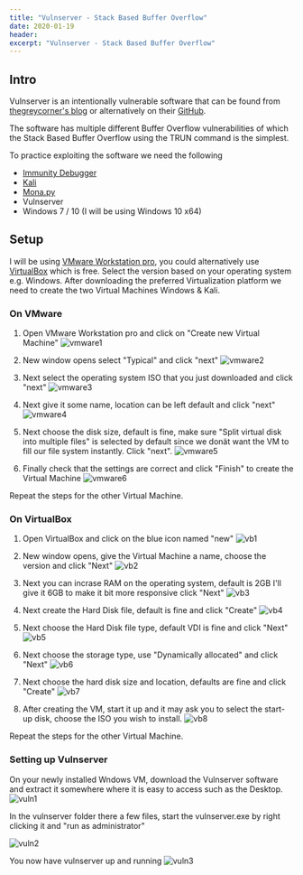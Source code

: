 ```yaml
---
title: "Vulnserver - Stack Based Buffer Overflow"
date: 2020-01-19 
header:  
excerpt: "Vulnserver - Stack Based Buffer Overflow"
---
```


##  Intro

Vulnserver is an intentionally vulnerable software that can be found from [thegreycorner's blog](http://www.thegreycorner.com/p/vulnserver.html) or alternatively on their [GitHub](https://github.com/stephenbradshaw/vulnserver).

The software has multiple different Buffer Overflow vulnerabilities of which the Stack Based Buffer Overflow using the TRUN command is the simplest.

To practice exploiting the software we need the following
* [Immunity Debugger](https://www.immunityinc.com/products/debugger/)
* [Kali](https://www.offensive-security.com/kali-linux-vm-vmware-virtualbox-image-download/)
* [Mona.py](https://github.com/corelan/mona)
* Vulnserver
* Windows 7 / 10 (I will be using Windows 10 x64)

## Setup

I will be using [VMware Workstation pro](https://my.vmware.com/en/web/vmware/info/slug/desktop_end_user_computing/vmware_workstation_pro/15_0), you could alternatively use [VirtualBox](https://www.virtualbox.org/wiki/Downloads) which is free. Select the version  based on your operating system e.g. Windows.
After downloading the preferred Virtualization platform we need to create the two Virtual Machines Windows & Kali.

### On VMware

1. Open VMware Workstation pro and click on "Create new Virtual Machine"
![vmware1](/images/vulnserver/stack/vmware1.PNG)

2. New window opens select "Typical" and click "next"
![vmware2](/images/vulnserver/stack/vmware2.PNG)

3. Next select the operating system ISO that you just downloaded and click "next"
![vmware3](/images/vulnserver/stack/vmware3.PNG)

4. Next give it some name, location can be left default and click "next"
![vmware4](/images/vulnserver/stack/vmware4.PNG)

5. Next choose the disk size, default is fine, make sure "Split virtual disk into multiple files" is selected by default since we donät want the VM to fill our file system instantly. Click "next".
![vmware5](/images/vulnserver/stack/vmware5.PNG)

6. Finally check that the settings are correct and click "Finish" to create the Virtual Machine
![vmware6](/images/vulnserver/stack/vmware6.PNG)

Repeat the steps for the other Virtual Machine.
### On VirtualBox

1. Open VirtualBox and click on the blue icon named "new"
![vb1](/images/vulnserver/stack/vb1.PNG)

2. New window opens, give the Virtual Machine a name, choose the version and click "Next"
![vb2](/images/vulnserver/stack/vb2.PNG)

3. Next you can incrase RAM on the operating system, default is 2GB I'll give it 6GB to make it bit more responsive click "Next"
![vb3](/images/vulnserver/stack/vb3.PNG)

4. Next create the Hard Disk file, default is fine and click "Create"
![vb4](/images/vulnserver/stack/vb4.PNG)

5. Next choose the Hard Disk file type, default VDI is fine and click "Next"
![vb5](/images/vulnserver/stack/vb5.PNG)

6. Next choose the storage type, use "Dynamically allocated" and click "Next" 
![vb6](/images/vulnserver/stack/vb6.PNG)

7. Next choose the hard disk size and location, defaults are fine and click "Create"
![vb7](/images/vulnserver/stack/vb7.PNG)

8. After creating the VM, start it up and it may ask you to select the start-up disk, choose the ISO you wish to install.
![vb8](/images/vulnserver/stack/vb8.PNG)

Repeat the steps for the other Virtual Machine.

### Setting up Vulnserver

On your newly installed Wndows VM, download the Vulnserver software and extract it somewhere where it is easy to access such as the Desktop.
![vuln1](/images/vulnserver/stack/vuln1.PNG)

In the vulnserver folder there a few files, start the vulnserver.exe by right clicking it and "run as administrator"

![vuln2](/images/vulnserver/stack/vuln2.PNG)

You now have vulnserver up and running
![vuln3](/images/vulnserver/stack/vuln3.PNG)
